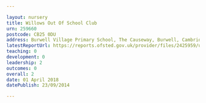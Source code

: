 ```yaml
---

layout: nursery
title: Willows Out Of School Club
urn: 259660
postcode: CB25 0DU
address: Burwell Village Primary School, The Causeway, Burwell, Cambridge, CB25 0DU
latestReportUrl: https://reports.ofsted.gov.uk/provider/files/2425959/urn/259660.pdf
teaching: 0
development: 0
leadership: 2
outcomes: 0
overall: 2
date: 01 April 2018 
datePublish: 23/09/2014

---
```

